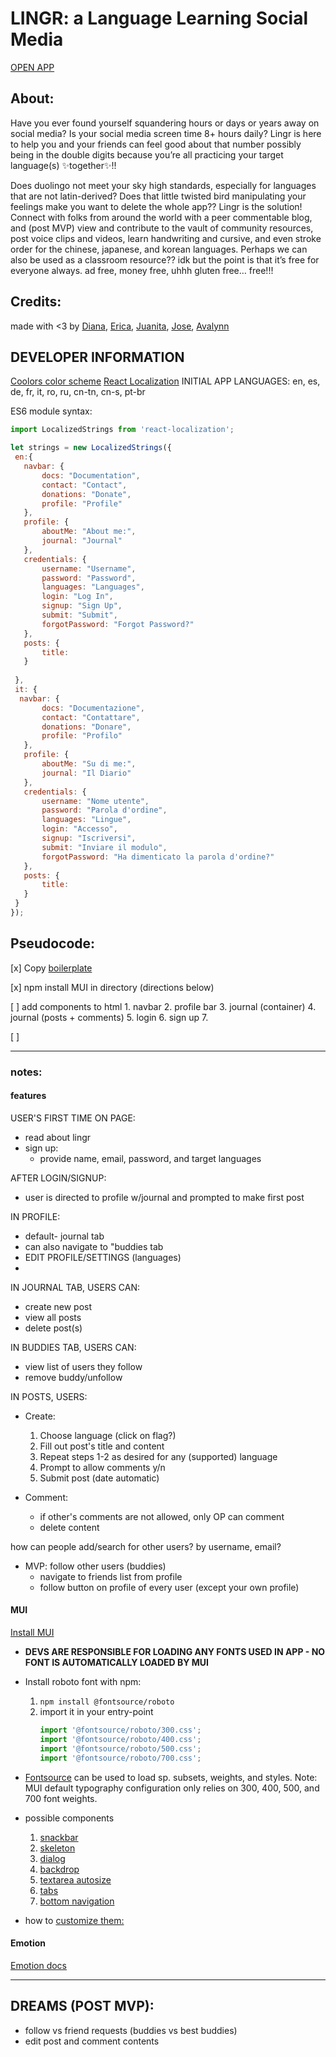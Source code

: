 # LINGR: a Language Learning Social Media
[OPEN APP](!!)

## About:
Have you ever found yourself squandering hours or days or years away on social media? Is your social media screen time 8+ hours daily? Lingr is here to help you and your friends can feel good about that number possibly being in the double digits because you’re all practicing your target language(s) ✨together✨!! 

Does duolingo not meet your sky high standards, especially for languages that are not latin-derived? Does that little twisted bird manipulating your feelings make you want to delete the whole app?? Lingr is the solution! Connect with folks from around the world with a peer commentable blog, and (post MVP) view and contribute to the vault of community resources, post voice clips and videos, learn handwriting and cursive, and even stroke order for the chinese, japanese, and korean languages. Perhaps we can also be used as a classroom resource?? idk but the point is that it’s free for everyone always. ad free, money free, uhhh gluten free… free!!! 

## Credits:
made with <3 by [Diana](https://github.com/dianaiuliacalin/lingr), [Erica](https://github.com/Ericabrown17), [Juanita](https://github.com/NKR-28), [Jose](https://github.com/Tero15), [Avalynn](https://github.com/avalynnw)



## DEVELOPER INFORMATION
[Coolors color scheme](https://coolors.co/ffb703-7209b7-3a0ca3-4361ee-4cc9f0)
[React Localization](https://www.npmjs.com/package/react-localization)
INITIAL APP LANGUAGES: en, es, de, fr, it, ro, ru, cn-tn, cn-s, pt-br

ES6 module syntax:

```js 
import LocalizedStrings from 'react-localization';

let strings = new LocalizedStrings({
 en:{
   navbar: {
       docs: "Documentation",
       contact: "Contact",
       donations: "Donate",
       profile: "Profile"
   },
   profile: {
       aboutMe: "About me:",
       journal: "Journal"
   },
   credentials: {
       username: "Username",
       password: "Password",
       languages: "Languages",
       login: "Log In",
       signup: "Sign Up",
       submit: "Submit",
       forgotPassword: "Forgot Password?"
   },
   posts: {
       title: 
   }
   
 },
 it: {
  navbar: {
       docs: "Documentazione",
       contact: "Contattare",
       donations: "Donare",
       profile: "Profilo"
   },
   profile: {
       aboutMe: "Su di me:",
       journal: "Il Diario"
   },
   credentials: {
       username: "Nome utente",
       password: "Parola d'ordine",
       languages: "Lingue",
       login: "Accesso",
       signup: "Iscriversi",
       submit: "Inviare il modulo",
       forgotPassword: "Ha dimenticato la parola d'ordine?"
   },
   posts: {
       title: 
   }
 }
});
```

## Pseudocode: 
[x] Copy [boilerplate](https://github.com/ac524/work-timeline/tree/boilerplate)

[x] npm install MUI in directory (directions below)

[ ] add components to html
    1. navbar
    2. profile bar
    3. journal (container)
    4. journal (posts + comments)
    5. login
    6. sign up
    7. 
    
[ ] 

---
### notes:
#### features 
USER'S FIRST TIME ON PAGE:
* read about lingr
* sign up:
    * provide name, email, password, and target languages

AFTER LOGIN/SIGNUP:
* user is directed to profile w/journal and prompted to make first post

IN PROFILE: 
* default- journal tab
* can also navigate to "buddies tab
* EDIT PROFILE/SETTINGS (languages)
* 

IN JOURNAL TAB, USERS CAN: 
* create new post
* view all posts 
* delete post(s)

IN BUDDIES TAB, USERS CAN:
* view list of users they follow
* remove buddy/unfollow 

IN POSTS, USERS:
* Create:
    1. Choose language (click on flag?) 
    2. Fill out post's title and content
    3. Repeat steps 1-2 as desired for any (supported) language
    4. Prompt to allow comments y/n
    5. Submit post (date automatic) 

* Comment:
    * if other's comments are not allowed, only OP can comment 
    * delete content

how can people add/search for other users? by username, email? 
* MVP: follow other users (buddies)
    * navigate to friends list from profile
    * follow button on profile of every user (except your own profile)

#### MUI
[Install MUI](https://mui.com/material-ui/getting-started/installation/) 
* **DEVS ARE RESPONSIBLE FOR LOADING ANY FONTS USED IN APP - NO FONT IS AUTOMATICALLY LOADED BY MUI**
* Install roboto font with npm:
    1. `npm install @fontsource/roboto`
    2. import it in your entry-point
        ```js
        import '@fontsource/roboto/300.css';
        import '@fontsource/roboto/400.css';
        import '@fontsource/roboto/500.css';
        import '@fontsource/roboto/700.css';
        ```
* [Fontsource](https://github.com/fontsource/fontsource) can be used to load sp. subsets, weights, and styles. Note: MUI default typography configuration only relies on 300, 400, 500, and 700 font weights.

* possible components 
    1. [snackbar](https://mui.com/material-ui/react-snackbar/)
    2. [skeleton](https://mui.com/material-ui/react-skeleton/)
    3. [dialog](https://mui.com/material-ui/react-dialog/)
    4. [backdrop](https://mui.com/material-ui/react-backdrop/)
    5. [textarea autosize](https://mui.com/material-ui/react-textarea-autosize/)
    6. [tabs](https://mui.com/material-ui/react-tabs/)
    7. [bottom navigation](https://mui.com/material-ui/react-bottom-navigation/)
* how to [customize them:](https://mui.com/material-ui/customization/how-to-customize/)

#### Emotion 
[Emotion docs](https://emotion.sh/docs/introduction)


---
## DREAMS (POST MVP): 
* follow vs friend requests (buddies vs best buddies)
* edit post and comment contents

